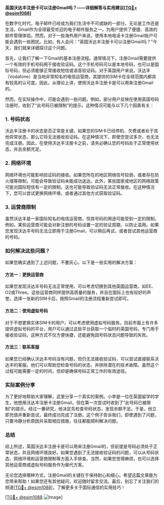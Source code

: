 **英国沃达丰注册卡可以注册Gmail吗？——详细解答与实用建议[[TG💪+ @esim1088](https://t.me/s/esim1088)]**

在数字化时代，电子邮件已经成为我们生活中不可或缺的一部分。无论是工作还是生活，Gmail作为全球最受欢迎的电子邮件服务之一，为用户提供了便捷、高效的邮件管理体验。然而，对于一些海外用户来说，使用本地电话卡注册Gmail账户可能会遇到一些困扰。比如，有人会问：“英国沃达丰注册卡可以注册Gmail吗？”今天，我们就来详细探讨这个问题。

首先，让我们了解一下Gmail的基本注册流程。通常情况下，注册Gmail需要提供一个有效的手机号码用于接收验证码。这个手机号码可以是本地号码，也可以是国际号码，但必须能够正常接收短信或语音验证码。对于英国用户来说，沃达丰（Vodafone）是当地非常知名的电信运营商，其提供的SIM卡在全球范围内都具有较高的认可度。因此，从理论上讲，使用沃达丰注册卡是可以用来注册Gmail的。

然而，在实际操作中，可能会遇到一些问题。例如，部分用户反映在使用英国号码注册时，收到了“此号码已被限制”的提示。这种情况可能与以下几个因素有关：

### 1. **号码状态**
   沃达丰注册卡的状态是否正常是关键。如果您的SIM卡已经停机、欠费或者处于其他异常状态，那么它将无法接收验证码。在这种情况下，即使您尝试多次，也无法完成注册。因此，在使用沃达丰注册卡之前，请务必确认您的号码处于正常使用状态，并且余额充足。

### 2. **网络环境**
   网络环境也可能影响验证码的接收。如果您所在的地区网络信号较弱，或者存在防火墙等限制，可能会导致验证码未能成功送达。此外，某些国家或地区的网络政策可能对国际短信有一定的限制，这也可能导致验证码无法正常接收。在这种情况下，您可以尝试更换网络环境，或者通过其他方式获取验证码。

### 3. **运营商限制**
   虽然沃达丰是一家国际知名的电信运营商，但其号码的用途可能受到一定的限制。例如，某些运营商可能会对新注册的号码设置一定的验证周期，以防止滥用。如果您发现沃达丰号码无法立即用于注册Gmail，可以稍后再试，或者尝试其他运营商的号码。

### 如何解决这些问题？

如果您确实遇到了上述问题，不要灰心，以下是一些实用的解决方案：

#### 方法一：更换运营商
   如果您发现沃达丰号码无法正常使用，可以考虑切换到其他英国运营商，如EE、O2或Three。这些运营商同样提供高质量的服务，并且在国际上也有较好的声誉。选择一张新的SIM卡后，按照Gmail的注册流程重新尝试即可。

#### 方法二：使用虚拟号码
   对于不想更换实体SIM卡的用户，可以考虑使用虚拟号码服务。目前市面上有许多提供虚拟号码的平台，用户可以通过这些平台获取一个临时的英国号码，专门用于接收验证码。这种方式不仅方便快捷，还能避免因号码状态问题导致的失败。

#### 方法三：联系客服
   如果您已经确认沃达丰号码没有问题，但仍无法接收验证码，可以尝试直接联系沃达丰的客服。他们可以帮助您检查号码的状态，并排除潜在的技术故障。虽然这个过程可能需要一定的时间，但却是确保号码正常工作的有效途径。

### 实际案例分享

为了更好地帮助大家理解，这里分享一个真实的案例。小李是一位在英国留学的学生，他想用沃达丰注册卡注册Gmail，但在第一次尝试时收到了“此号码已被限制”的提示。经过一番研究，他决定先检查号码状态，发现余额不足。于是，他立即充值并重新尝试，最终成功完成了注册。这个例子告诉我们，即使遇到了问题，只要冷静分析原因并采取相应措施，往往都能顺利解决问题。

### 总结

综上所述，英国沃达丰注册卡是可以用来注册Gmail的，但前提是号码必须处于正常状态，并且网络环境良好。如果您遇到了无法接收验证码的问题，可以从号码状态、网络环境和运营商限制等方面入手排查。当然，如果您觉得麻烦，也可以选择其他运营商或虚拟号码服务作为替代方案。

无论您选择哪种方式，注册Gmail的关键在于保持耐心和细心。希望这篇文章能为您带来帮助！如果您还有其他疑问，欢迎随时留言交流。最后，别忘了关注我们的频道[[TG💪+ @esim1088](https://t.me/s/esim1088)]，了解更多关于国际通信的实用技巧！

[[TG💪+ @esim1088](https://t.me/s/esim1088) ![Image](https://i.postimg.cc/4NQfJmqS/Snipaste-2025-05-13-00-14-12.png)]